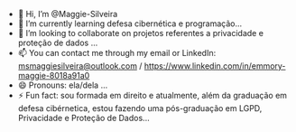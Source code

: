 - 👋 Hi, I’m @Maggie-Silveira
- 🌱 I’m currently learning defesa cibernética e programação...
- 💞️ I’m looking to collaborate on projetos referentes a privacidade e proteção de dados ...
- 📫 You can contact me through my email or LinkedIn: msmaggiesilveira@outlook.com / https://www.linkedin.com/in/emmory-maggie-8018a91a0
- 😄 Pronouns: ela/dela ...
- ⚡ Fun fact: sou formada em direito e atualmente, além da graduação em defesa cibérnetica, estou fazendo uma pós-graduação em LGPD, Privacidade e Proteção de Dados...

<!---
Maggie-Silveira/Maggie-Silveira is a ✨ special ✨ repository because its `README.md` (this file) appears on your GitHub profile.
You can click the Preview link to take a look at your changes.
--->

